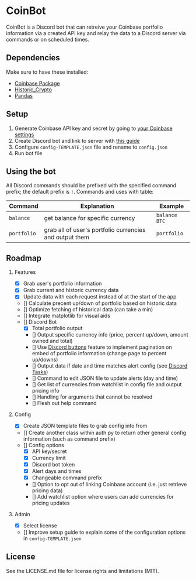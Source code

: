 # __CoinBot__

CoinBot is a Discord bot that can retreive your Coinbase portfolio information via a created API key and relay the data to a Discord server via commands or on scheduled times.

## __Dependencies__

Make sure to have these installed:

 - [Coinbase Package](https://developers.coinbase.com/api/v2#introduction)
 - [Historic_Crypto](https://github.com/David-Woroniuk/Historic_Crypto)
 - [Pandas](https://pypi.org/project/pandas/)

## __Setup__

 1. Generate Coinbase API key and secret by going to [your Coinbase settings](https://www.coinbase.com/settings/api)
 2. Create Discord bot and link to server with [this guide](https://discordpy.readthedocs.io/en/stable/discord.html)
 3. Configure `config-TEMPLATE.json` file and rename to `config.json`
 4. Run bot file

## __Using the bot__

All Discord commands should be prefixed with the specified command prefix; the default prefix is `!`. Commands and uses with table:

| Command | Explanation | Example |
| ------------- | ------------- | ------------- |
| `balance` | get balance for specific currency | `balance BTC` |
| `portfolio` | grab all of user's portfolio currencies and output them | `portfolio` |

## Roadmap

 1. Features
    - [X] Grab user's portfolio information
    - [X] Grab current and historic currency data
    - [X] Update data with each request instead of at the start of the app
    - [] Calculate precent up/down of portfolio based on historic data
    - [] Optimize fetching of historical data (can take a min)
    - [] Integrate matplotlib for visual aids
    - [] Discord Bot
      - [X] Total portfolio output
      - [] Output specific currency info \(price, percent up/down, amount owned and total)
      - [] Use [Discord buttons](https://discordpy-message-components.readthedocs.io/en/latest/index.html) feature to implement pagination on embed of portfolio information (change page to percent up/downs)
      - [] Output data if date and time matches alert config (see [Discord Tasks](https://discordpy.readthedocs.io/en/latest/ext/tasks/index.html))
      - [] Command to edit JSON file to update alerts \(day and time)
      - [] Get list of currencies from watchlist in config file and output pricing info
      - [] Handling for arguments that cannot be resolved
      - [] Flesh out help command

 2. Config
    - [X] Create JSON template files to grab config info from
    - [] Create another class within auth.py to return other general config information (such as command prefix)
    - [] Config options 
      - [X] API key/secret
      - [X] Currency limit
      - [X] Discord bot token
      - [X] Alert days and times
      - [X] Changeable command prefix
      - [] Option to opt out of linking Coinbase account (i.e. just retrieve pricing data)
      - [] Add watchlist option where users can add currencies for pricing updates

 3. Admin
    - [X] Select license
    - [] Improve setup guide to explain some of the configuration options in `config-TEMPLATE.json`

## License

See the LICENSE.md file for license rights and limitations (MIT).